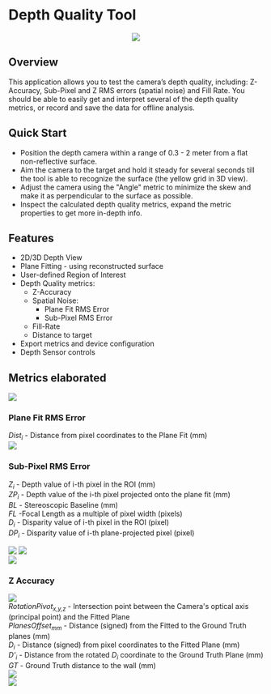 # Depth Quality Tool

<p align="center"><img src="https://raw.githubusercontent.com/wiki/IntelRealSense/librealsense/res/depth-quality-glimpse.gif" /></p>

## Overview

This application allows you to test the camera’s depth quality, including: Z-Accuracy, Sub-Pixel and Z RMS errors (spatial noise) and Fill Rate.
You should be able to easily get and interpret several of the depth quality metrics, or record and save the data for offline analysis.

## Quick Start
* Position the depth camera within a range of 0.3 - 2 meter from a flat non-reflective surface.
* Aim the camera to the target and hold it steady for several seconds till the tool is able to recognize the surface (the yellow grid in 3D view).
* Adjust the camera using the "Angle" metric to minimize the skew and make it as  perpendicular to the surface as possible.
* Inspect the calculated depth quality metrics, expand the metric properties to get more in-depth info.

## Features
* 2D/3D Depth View
* Plane Fitting - using reconstructed surface
* User-defined Region of Interest
* Depth Quality metrics:
  * Z-Accuracy
  * Spatial Noise:
    * Plane Fit RMS Error
    * Sub-Pixel RMS Error
  * Fill-Rate
  * Distance to target
* Export metrics and device configuration
* Depth Sensor controls

## Metrics elaborated
![](./res/Zi_ZPi.png)

### Plane Fit RMS Error
_Dist<sub>i</sub>_ - Distance from pixel coordinates to the Plane Fit (mm)  
![](./res/z_error_rms.gif)

### Sub-Pixel RMS Error
_Z<sub>i</sub>_ - Depth value of i-th pixel in the ROI (mm)  
_ZP<sub>i</sub>_ - Depth value of the i-th pixel projected onto the plane fit (mm)  
_BL_ - Stereoscopic Baseline (mm)  
_FL_ -Focal Length as a multiple of pixel width (pixels)  
_D<sub>i</sub>_ - Disparity value of i-th pixel in the ROI (pixel)  
 _DP<sub>i</sub>_ - Disparity value of i-th plane-projected pixel (pixel)

![](./res/Di.gif)  ![](./res/DPi.gif)  
![](./res/subpixel_rms.gif)

### Z Accuracy
![](./res/z_accuracy.png)  
_RotationPivot<sub>x,y,z</sub>_ - Intersection point between the Camera's optical axis (principal point) and the Fitted Plane  
_PlanesOffset<sub>mm</sub>_ - Distance (signed) from the Fitted to the Ground Truth planes (mm)  
_D<sub>i</sub>_ - Distance (signed) from pixel coordinates to the Fitted Plane (mm)  
_D'<sub>i</sub>_ - Distance from the rotated _D<sub>i</sub>_ coordinate to the Ground Truth Plane (mm)  
_GT_ - Ground Truth distance to the wall (mm)  
![](./res/z_accuracy_d_rotated.gif)  
![](./res/z_accuracy_percentage.gif)
